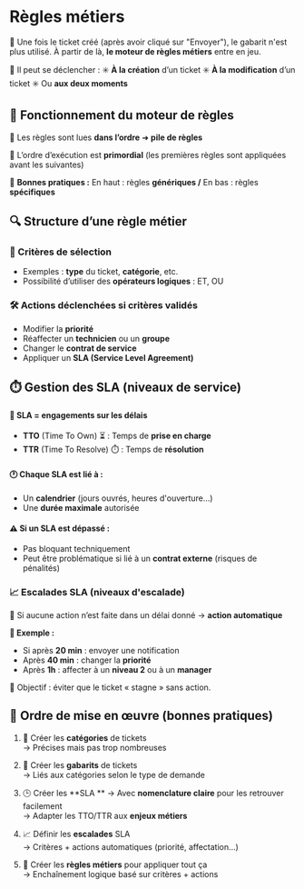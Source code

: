 # Règles métiers

🧠 Une fois le ticket créé (après avoir cliqué sur "Envoyer"), le gabarit n'est plus utilisé. À partir de là, **le moteur de règles métiers** entre en jeu.

🔁 Il peut se déclencher : 
✳️ **À la création** d’un ticket 
✳️ **À la modification** d’un ticket 
✳️ Ou **aux deux moments**



## **🧩 Fonctionnement du moteur de règles**

🧱 Les règles sont lues **dans l’ordre** ➜ **pile de règles**

🔢 L’ordre d’exécution est **primordial** (les premières règles sont appliquées avant les suivantes)

🎯 **Bonnes pratiques :** En haut : règles **génériques /** En bas : règles **spécifiques**



## **🔍 Structure d’une règle métier**

### **🎯 Critères de sélection**

- Exemples : **type** du ticket, **catégorie**, etc.
- Possibilité d’utiliser des **opérateurs logiques** : ET, OU

### **🛠️ Actions déclenchées si critères validés**

- Modifier la **priorité**
- Réaffecter un **technicien** ou un **groupe**
- Changer le **contrat de service**
- Appliquer un **SLA (Service Level Agreement)**



## **⏱️ Gestion des SLA (niveaux de service)**

#### **📐 SLA = engagements sur les délais**

- **TTO** (Time To Own) ⏳ : Temps de **prise en charge**
- **TTR** (Time To Resolve) ⏱️ : Temps de **résolution**

#### **🕐 Chaque SLA est lié à :**

- Un **calendrier** (jours ouvrés, heures d'ouverture…)
- Une **durée maximale** autorisée

#### ⚠️ Si un SLA est dépassé :

- Pas bloquant techniquement
- Peut être problématique si lié à un **contrat externe** (risques de pénalités)


### **📈 Escalades SLA (niveaux d'escalade)**

🔁 Si aucune action n’est faite dans un délai donné → **action automatique**

**🔔 Exemple :**

- Si après **20 min** : envoyer une notification
- Après **40 min** : changer la **priorité**
- Après **1h** : affecter à un **niveau 2** ou à un **manager**

🎯 Objectif : éviter que le ticket « stagne » sans action.



## **🧱 Ordre de mise en œuvre (bonnes pratiques)**

1.  🔖 Créer les **catégories** de tickets  
    → Précises mais pas trop nombreuses

2.  📄 Créer les **gabarits** de tickets  
    → Liés aux catégories selon le type de demande

3.  🕒 Créer les **SLA  **
    → Avec **nomenclature claire** pour les retrouver facilement  
    → Adapter les TTO/TTR aux **enjeux métiers**

4.  📈 Définir les **escalades** SLA  
    → Critères + actions automatiques (priorité, affectation…)

5.  🧠 Créer les **règles métiers** pour appliquer tout ça  
    → Enchaînement logique basé sur critères + actions

